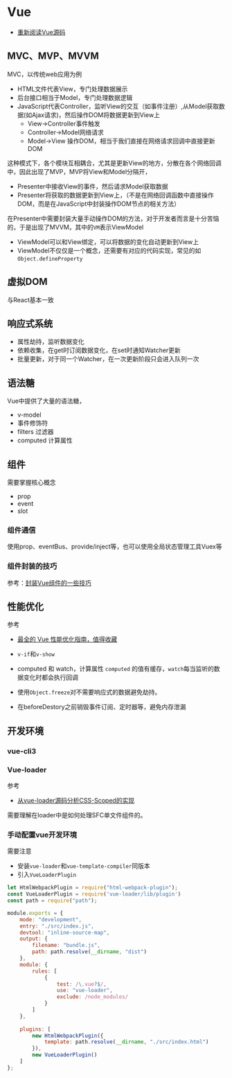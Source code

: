 Vue
===

* [重新阅读Vue源码](https://www.shymean.com/article/%E9%87%8D%E6%96%B0%E9%98%85%E8%AF%BBVue%E6%BA%90%E7%A0%81)

## MVC、MVP、MVVM

MVC，以传统web应用为例
* HTML文件代表View，专门处理数据展示
* 后台接口相当于Model，专门处理数据逻辑
* JavaScript代表Controller，监听View的交互（如事件注册）,从Model获取数据(如Ajax请求)，然后操作DOM将数据更新到View上
    * View→Controller事件触发
    * Controller→Model网络请求
    * Model→View 操作DOM，相当于我们直接在网络请求回调中直接更新DOM

这种模式下，各个模块互相耦合，尤其是更新View的地方，分散在各个网络回调中，因此出现了MVP，MVP将View和Model分隔开，
* Presenter中接收View的事件，然后请求Model获取数据
* Presenter将获取的数据更新到View上，（不是在网络回调函数中直接操作DOM，而是在JavaScript中封装操作DOM节点的相关方法）

在Presenter中需要封装大量手动操作DOM的方法，对于开发者而言是十分苦恼的，于是出现了MVVM，其中的`VM`表示ViewModel
* ViewModel可以和View绑定，可以将数据的变化自动更新到View上
* ViewModel不仅仅是一个概念，还需要有对应的代码实现，常见的如`Object.defineProperty`

## 虚拟DOM
与React基本一致

## 响应式系统
* 属性劫持，监听数据变化
* 依赖收集，在get时订阅数据变化，在set时通知Watcher更新
* 批量更新，对于同一个Watcher，在一次更新阶段只会进入队列一次

## 语法糖

Vue中提供了大量的语法糖，
* v-model
* 事件修饰符
* filters 过滤器
* computed 计算属性

## 组件

需要掌握核心概念
* prop
* event
* slot

### 组件通信
使用prop、eventBus、provide/inject等，也可以使用全局状态管理工具Vuex等

### 组件封装的技巧
参考：[封装Vue组件的一些技巧](https://www.shymean.com/article/%E5%B0%81%E8%A3%85Vue%E7%BB%84%E4%BB%B6%E7%9A%84%E4%B8%80%E4%BA%9B%E6%8A%80%E5%B7%A7)


## 性能优化
参考
* [最全的 Vue 性能优化指南，值得收藏](https://mp.weixin.qq.com/s/MRrUDEfNcWA340u1Ovhh0A)

* `v-if`和`v-show`
* computed 和 watch，计算属性 `computed` 的值有缓存，`watch`每当监听的数据变化时都会执行回调 
* 使用`Object.freeze`对不需要响应式的数据避免劫持。
* 在beforeDestory之前销毁事件订阅、定时器等，避免内存泄漏

## 开发环境
### vue-cli3

### Vue-loader
参考
* [从vue-loader源码分析CSS-Scoped的实现](https://www.shymean.com/article/%E4%BB%8Evue-loader%E6%BA%90%E7%A0%81%E5%88%86%E6%9E%90CSS-Scoped%E7%9A%84%E5%AE%9E%E7%8E%B0)

需要理解在loader中是如何处理SFC单文件组件的。

### 手动配置vue开发环境
需要注意
* 安装`vue-loader`和`vue-template-compiler`同版本
* 引入`VueLoaderPlugin`
```js
let HtmlWebpackPlugin = require("html-webpack-plugin");
const VueLoaderPlugin = require('vue-loader/lib/plugin')
const path = require("path");

module.exports = {
    mode: "development",
    entry: "./src/index.js",
    devtool: "inline-source-map",
    output: {
        filename: "bundle.js",
        path: path.resolve(__dirname, "dist")
    },
    module: {
        rules: [
            {
                test: /\.vue?$/,
                use: "vue-loader",
                exclude: /node_modules/
            }
        ]
    },
    
    plugins: [
        new HtmlWebpackPlugin({
            template: path.resolve(__dirname, "./src/index.html")
        }),
        new VueLoaderPlugin()
    ]
};

```